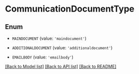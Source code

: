 # CommunicationDocumentType


## Enum

* `MAINDOCUMENT` (value: `'maindocument'`)

* `ADDITIONALDOCUMENT` (value: `'additionaldocument'`)

* `EMAILBODY` (value: `'emailbody'`)

[[Back to Model list]](../README.md#documentation-for-models) [[Back to API list]](../README.md#documentation-for-api-endpoints) [[Back to README]](../README.md)


